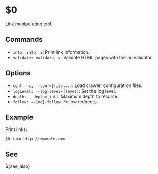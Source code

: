 $0
==

Link manipulation tool.

## Commands

* `info: info, i`: Print link information.
* `validate: validate, v`: Validate HTML pages with the nu validator.

## Options

* `conf: -c, --conf=[file...]`: Load crawler configuration files.
* `logLevel: --log-level=[level]`: Set the log level.
* `depth: --depth=[int]`: Maximum depth to recurse.
* `follow: --[no]-follow`: Follow redirects.

## Example

Print links:

```
$0 info http://example.com
```

## See

${see_also}
